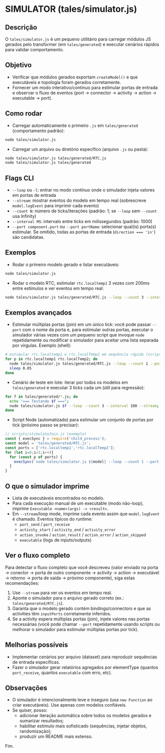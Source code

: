 # SIMULATOR (tales/simulator.js)

Descrição
---------
O `tales/simulator.js` é um pequeno utilitário para carregar módulos JS gerados pelo transformer (em `tales/generated`) e executar cenários rápidos para validar comportamento.

Objetivo
--------
- Verificar que módulos gerados exportam `createModel()` e que executáveis e topologia foram gerados corretamente.
- Fornecer um modo interativo/contínuo para estimular portas de entrada e observar o fluxo de eventos (port -> connector -> activity -> action -> executable -> port).

Como rodar
---------
- Carregar automaticamente o primeiro `.js` em `tales/generated` (comportamento padrão):

```bash
node tales/simulator.js
```

- Carregar um arquivo ou diretório específico (arquivo `.js` ou pasta):

```bash
node tales/simulator.js tales/generated/RTC.js
node tales/simulator.js tales/generated
```

Flags CLI
---------
- `--loop` ou `-l`: entrar no modo contínuo onde o simulador injeta valores em portas de entrada
- `--stream`: mostrar eventos do modelo em tempo real (sobrescreve `model.logEvent` para imprimir cada evento)
- `--count N`: número de ticks/iterações (padrão: 1; se `--loop` sem `--count` usa Infinity)
- `--interval MS`: intervalo entre ticks em milissegundos (padrão: 1000)
- `--port component.port` ou `--port portName`: selecionar qual(is) porta(s) estimular. Se omitido, todas as portas de entrada (`direction === 'in'`) são candidatas.

Exemplos
--------
- Rodar o primeiro modelo gerado e listar executáveis:

```bash
node tales/simulator.js
```

- Rodar o modelo RTC, estimular `rtc.localtemp1` 3 vezes com 200ms entre estímulos e ver eventos em tempo real:

```bash
node tales/simulator.js tales/generated/RTC.js --loop --count 3 --interval 200 --port rtc.localtemp1 --stream
```

Exemplos avançados
------------------

- Estimular múltiplas portas (join) em um único tick: você pode passar `--port` com o nome da porta e, para estimular outras portas, executar o simulador várias vezes com um pequeno script que invoque `node` repetidamente ou modificar o simulador para aceitar uma lista separada por vírgulas. Exemplo (shell):

```bash
# estimular rtc.localtemp1 e rtc.localTemp2 em sequência rápida (script shell)
for p in rtc.localtemp1 rtc.localTemp2; do
  node tales/simulator.js tales/generated/RTC.js --loop --count 1 --port $p --stream
  sleep 0.05
done
```

- Cenário de teste em lote: iterar por todos os modelos em `tales/generated` e executar 3 ticks cada um (útil para regressão):

```bash
for f in tales/generated/*.js; do
  echo "=== Testando $f ===";
  node tales/simulator.js $f --loop --count 3 --interval 100 --stream;
done
```

- Script Node (automatizado) para estimular um conjunto de portas por tick (próximo passo se precisar):

```js
// scripts/stimulateJoin.js (exemplo)
const { execSync } = require('child_process');
const model = 'tales/generated/RTC.js';
const ports = ['rtc.localtemp1','rtc.localTemp2'];
for (let i=0;i<3;i++){
  for (const p of ports) {
    execSync(`node tales/simulator.js ${model} --loop --count 1 --port ${p}`, { stdio: 'inherit' });
  }
}
```


O que o simulador imprime
-------------------------
- Lista de executáveis encontrados no modelo.
- Para cada execução manual de um executable (modo não-loop), imprime `Executable <name>(args) -> <result>`.
- Em `--stream`/loop mode, imprime cada evento assim que `model.logEvent` é chamado. Eventos típicos do runtime:
  - `port_send` / `port_receive`
  - `activity_start` / `activity_end` / `activity_error`
  - `action_invoke` / `action_result` / `action_error` / `action_skipped`
  - `executable` (logs de inputs/outputs)

Ver o fluxo completo
--------------------
Para detectar o fluxo completo que você descreveu (valor enviado na porta → conector → porta de outro componente → activity → action → executável → retorno → porta de saída → próximo componente), siga estas recomendações:

1. Use `--stream` para ver os eventos em tempo real.
2. Aponte o simulador para o arquivo gerado correto (ex.: `tales/generated/RTC.js`).
3. Garanta que o modelo gerado contém bindings/connectors e que as activities têm `inputPorts` corretamente inferidos.
4. Se a activity espera múltiplas portas (join), injete valores nas portas necessárias (você pode chamar `--port` repetidamente usando scripts ou melhorar o simulador para estimular múltiplas portas por tick).

Melhorias possíveis
-------------------
- Implementar cenários por arquivo (dataset) para reproduzir sequências de entrada específicas.
- Fazer o simulador gerar relatórios agregados por elementType (quantos `port_receive`, quantos `executable` com erro, etc).

Observações
-----------
- O simulador é intencionalmente leve e inseguro (usa `new Function` ao criar executáveis). Use apenas com modelos confiáveis.
- Se quiser, posso:
  - adicionar iteração automática sobre todos os modelos gerados e sumarizar resultados;
  - habilitar estímulo mais sofisticado (sequências, injetar objetos, randomização);
  - produzir um README mais extenso.


Fim.
